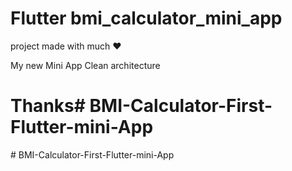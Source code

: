 # Flutter bmi_calculator_mini_app
project made with much ❤️

My new Mini App Clean architecture


# Thanks#   B M I - C a l c u l a t o r - F i r s t - F l u t t e r - m i n i - A p p  
 #   B M I - C a l c u l a t o r - F i r s t - F l u t t e r - m i n i - A p p  
 